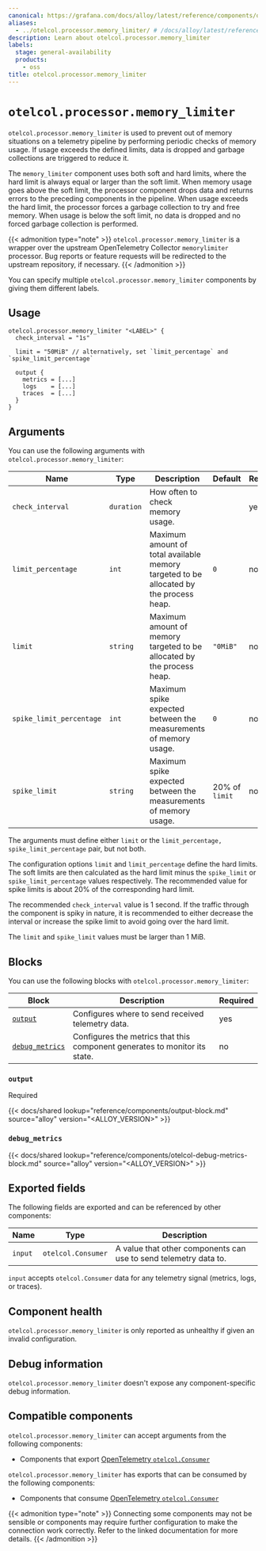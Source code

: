 ```yaml
---
canonical: https://grafana.com/docs/alloy/latest/reference/components/otelcol/otelcol.processor.memory_limiter/
aliases:
  - ../otelcol.processor.memory_limiter/ # /docs/alloy/latest/reference/otelcol.processor.memory_limiter/
description: Learn about otelcol.processor.memory_limiter
labels:
  stage: general-availability
  products:
    - oss
title: otelcol.processor.memory_limiter
---
```


# `otelcol.processor.memory_limiter`

`otelcol.processor.memory_limiter` is used to prevent out of memory situations on a telemetry pipeline by performing periodic checks of memory usage.
If usage exceeds the defined limits, data is dropped and garbage collections are triggered to reduce it.

The `memory_limiter` component uses both soft and hard limits, where the hard limit is always equal or larger than the soft limit.
When memory usage goes above the soft limit, the processor component drops data and returns errors to the preceding components in the pipeline.
When usage exceeds the hard limit, the processor forces a garbage collection to try and free memory.
When usage is below the soft limit, no data is dropped and no forced garbage collection is performed.

{{< admonition type="note" >}}
`otelcol.processor.memory_limiter` is a wrapper over the upstream OpenTelemetry Collector `memorylimiter` processor.
Bug reports or feature requests will be redirected to the upstream repository, if necessary.
{{< /admonition >}}

You can specify multiple `otelcol.processor.memory_limiter` components by giving them different labels.

## Usage

```alloy
otelcol.processor.memory_limiter "<LABEL>" {
  check_interval = "1s"

  limit = "50MiB" // alternatively, set `limit_percentage` and `spike_limit_percentage`

  output {
    metrics = [...]
    logs    = [...]
    traces  = [...]
  }
}
```

## Arguments

You can use the following arguments with `otelcol.processor.memory_limiter`:

| Name                     | Type       | Description                                                                            | Default        | Required |
| ------------------------ | ---------- | -------------------------------------------------------------------------------------- | -------------- | -------- |
| `check_interval`         | `duration` | How often to check memory usage.                                                       |                | yes      |
| `limit_percentage`       | `int`      | Maximum amount of total available memory targeted to be allocated by the process heap. | `0`            | no       |
| `limit`                  | `string`   | Maximum amount of memory targeted to be allocated by the process heap.                 | `"0MiB"`       | no       |
| `spike_limit_percentage` | `int`      | Maximum spike expected between the measurements of memory usage.                       | `0`            | no       |
| `spike_limit`            | `string`   | Maximum spike expected between the measurements of memory usage.                       | 20% of `limit` | no       |

The arguments must define either `limit` or the `limit_percentage, spike_limit_percentage` pair, but not both.

The configuration options `limit` and `limit_percentage` define the hard limits.
The soft limits are then calculated as the hard limit minus the `spike_limit` or `spike_limit_percentage` values respectively.
The recommended value for spike limits is about 20% of the corresponding hard limit.

The recommended `check_interval` value is 1 second.
If the traffic through the component is spiky in nature, it is recommended to either decrease the interval or increase the spike limit to avoid going over the hard limit.

The `limit` and `spike_limit` values must be larger than 1 MiB.

## Blocks

You can use the following blocks with `otelcol.processor.memory_limiter`:

| Block                            | Description                                                                | Required |
| -------------------------------- | -------------------------------------------------------------------------- | -------- |
| [`output`][output]               | Configures where to send received telemetry data.                          | yes      |
| [`debug_metrics`][debug_metrics] | Configures the metrics that this component generates to monitor its state. | no       |

[output]: #output
[debug_metrics]: #debug_metrics

### `output`

<span class="badge docs-labels__stage docs-labels__item">Required</span>

{{< docs/shared lookup="reference/components/output-block.md" source="alloy" version="<ALLOY_VERSION>" >}}

### `debug_metrics`

{{< docs/shared lookup="reference/components/otelcol-debug-metrics-block.md" source="alloy" version="<ALLOY_VERSION>" >}}

## Exported fields

The following fields are exported and can be referenced by other components:

| Name    | Type               | Description                                                      |
| ------- | ------------------ | ---------------------------------------------------------------- |
| `input` | `otelcol.Consumer` | A value that other components can use to send telemetry data to. |

`input` accepts `otelcol.Consumer` data for any telemetry signal (metrics, logs, or traces).

## Component health

`otelcol.processor.memory_limiter` is only reported as unhealthy if given an invalid configuration.

## Debug information

`otelcol.processor.memory_limiter` doesn't expose any component-specific debug information.

<!-- START GENERATED COMPATIBLE COMPONENTS -->

## Compatible components

`otelcol.processor.memory_limiter` can accept arguments from the following components:

- Components that export [OpenTelemetry `otelcol.Consumer`](../../../compatibility/#opentelemetry-otelcolconsumer-exporters)

`otelcol.processor.memory_limiter` has exports that can be consumed by the following components:

- Components that consume [OpenTelemetry `otelcol.Consumer`](../../../compatibility/#opentelemetry-otelcolconsumer-consumers)

{{< admonition type="note" >}}
Connecting some components may not be sensible or components may require further configuration to make the connection work correctly.
Refer to the linked documentation for more details.
{{< /admonition >}}

<!-- END GENERATED COMPATIBLE COMPONENTS -->